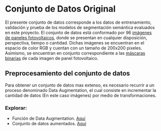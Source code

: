 # Conjunto de Datos Original

El presente conjunto de datos corresponde a los datos de entrenamiento, validación y prueba de los modelos de segmentación semántica evaluados en este proyecto.
El conjunto de datos está conformado por 96 [imágenes de paneles fotovoltaicos](https://github.com/AndresFlorez-Git/Proyecto_Electronica/tree/master/Segmentacion%20Semantica%20Git/Data%20Set/Images), donde se presentan en cualquier disposición, perspectiva, tiempo o cantidad. Dichas imágenes se encuentran en el espacio de color RGB y cuentan con un tamaño de 200x200 pixeles.  Asimismo, se encuentran en conjunto correspondiente a las [máscaras binarias](https://github.com/AndresFlorez-Git/Proyecto_Electronica/tree/master/Segmentacion%20Semantica%20Git/Data%20Set/Masks) de cada imagen de panel fotovoltaico.


## Preprocesamiento del conjunto de datos

Para obtener un conjunto de datos mas extenso, es necesario recurrir a un proceso denominado Data Augmentation, el cual consiste en incrementar la cantidad de datos (En este caso imágenes) por medio de transformaciones.

### Explorar:
- Función de Data Augmentation. [Aquí](https://github.com/AndresFlorez-Git/Proyecto_Electronica/tree/master/Segmentacion%20Semantica%20Git/Preprocessing)
- Conjunto de datos aumentados. [Aquí](https://github.com/AndresFlorez-Git/Proyecto_Electronica/tree/master/Segmentacion%20Semantica%20Git/Augmented%20Train%20Data)